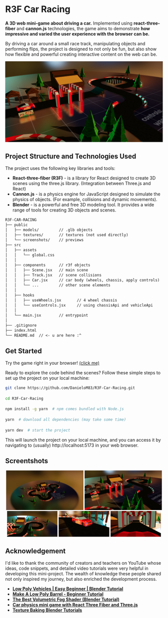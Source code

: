 # R3F Car Racing

**A 3D web mini-game about driving a car.** Implemented using **react-three-fiber** and **cannon.js** technologies, the game aims to demonstrate **how impressive and varied the user experience with the browser can be.**

By driving a car around a small race track, manipulating objects and performing flips, the project is designed to not only be fun, but also show how flexible and powerful creating interactive content on the web can be.

![Game screenshot](public/screenshots/Screen2.jpg)

## Project Structure and Technologies Used

The project uses the following key libraries and tools:

- **React-three-fiber (R3F)** - is a library for React designed to create 3D scenes using the three.js library. (Integration between Three.js and React)
- **Cannon.js** - is a physics engine for JavaScript designed to simulate the physics of objects. (For example, collisions and dynamic movements).
- **Blender** - is a powerful and free 3D modeling tool. It provides a wide range of tools for creating 3D objects and scenes.

```plaintext
R3F-CAR-RACING
├── public
│   ├── models/         // .glb objects
│   ├── textures/       // textures (not used directly)
│   └── screenshots/    // previews
├── src
│   ├── assets
│   │   └── global.css
│   │
│   ├── components      // r3f objects
│   │   ├── Scene.jsx   // main scene
│   │   ├── Track.jsx   // scene collisions
│   │   ├── Car.jsx     // car body (wheels, chassis, apply controls)
│   │   └── ...         // other scene elements
│   │
│   ├── hooks
│   │   ├── useWheels.jsx       // 4 wheel chassis
│   │   └── useControls.jsx     // using chassisApi and vehicleApi
│   │
│   └── main.jsx        // entrypoint
│
├── .gitignore
├── index.html
└── README.md  // <- u are here :^
```

## Get Started

Try the game right in your browser! [(click me)](https://DanieloM83.github.io/R3F-Car-Racing)

Ready to explore the code behind the scenes? Follow these simple steps to set up the project on your local machine:

```bash
git clone https://github.com/DanieloM83/R3F-Car-Racing.git

cd R3F-Car-Racing

npm install -g yarn  # npm comes bundled with Node.js

yarn  # download all dependencies (may take some time)

yarn dev  # start the project
```

This will launch the project on your local machine, and you can access it by navigating to (usually) http://localhost:5173 in your web browser.

## Screentshots

<div align="center">
    <img src="public/screenshots/Screen1.jpg" width="49%" alt="screen1" />
    <img src="public/screenshots/Screen2.jpg" width="49%" alt="screen2" />
    <img src="public/screenshots/Screen3.jpg" width="32%" alt="screen3" />
    <img src="public/screenshots/Screen4.jpg" width="32%" alt="screen4" />
    <img src="public/screenshots/Screen5.jpg" width="32%" alt="screen5" />
</div>

## Acknowledgement

I'd like to thank the community of creators and teachers on YouTube whose ideas, code snippets, and detailed video tutorials were very helpful in developing this mini-project. The wealth of knowledge these people shared not only inspired my journey, but also enriched the development process.

- [**Low Poly Vehicles | Easy Beginner | Blender Tutorial**](https://www.youtube.com/watch?v=Zkg7Ol2jEjs)
- [**Make A Low Poly Barrel - Beginner Tutorial**](https://www.youtube.com/watch?v=0jWLjAaIEMg)
- [**The Best Volumetric Fog Shader (Blender Tutorial)**](https://www.youtube.com/watch?v=2SiCtnXVVFw)
- [**Car physics mini game with React Three Fiber and Three.js**](https://www.youtube.com/watch?v=wHw3Gh0IhNc)
- [**Texture Baking Blender Tutorials**](https://www.youtube.com/playlist?list=PLsGl9GczcgBvJPh7D_ITafvmTW7ZzQTEr)
